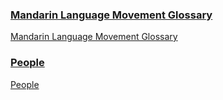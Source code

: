 <div class="banner-container">
  <div class="banner-column">
    <a href="/glossary/glossary.md" class="banner-link">
      <h3>Mandarin Language Movement Glossary</h3>
      <p>Mandarin Language Movement Glossary</p>
    </a>
  </div>
  <div class="banner-column">
    <a href="/people/people.html" class="banner-link">
      <h3>People</h3>
      <p>People</p>
    </a>
  </div>
</div>